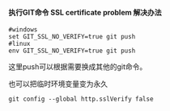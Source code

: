 #### 执行GIT命令 SSL certificate problem 解决办法

```shell
#windows
set GIT_SSL_NO_VERIFY=true git push 
#linux
env GIT_SSL_NO_VERIFY=true git push 
```

这里push可以根据需要换成其他的git命令。


也可以把临时环境变量变为永久

```shell
git config --global http.sslVerify false
```
